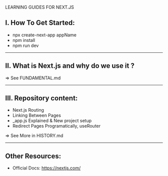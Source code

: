 LEARNING GUIDES FOR NEXT.JS

## I. How To Get Started:

- npx create-next-app appName
- npm install
- npm run dev

---

## II. What is Next.js and why do we use it ?

=> See FUNDAMENTAL.md

---

## III. Repository content:

- Next.js Routing
- Linking Between Pages
- \_app.js Explained & New project setup
- Redirect Pages Programatically, useRouter

=> See More in HISTORY.md

---

## Other Resources:

- Official Docs: https://nextjs.com/
